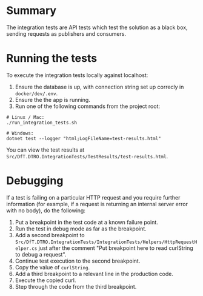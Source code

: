 # Summary
The integration tests are API tests which test the solution as a black box, sending requests as publishers and consumers.

# Running the tests
To execute the integration tests locally against localhost:
1. Ensure the database is up, with connection string set up correcly in `docker/dev/.env`.
2. Ensure the the app is running.
3. Run one of the following commands from the project root:

```
# Linux / Mac:
./run_integration_tests.sh

# Windows:
dotnet test --logger "html;LogFileName=test-results.html"
```

You can view the test results at `Src/DfT.DTRO.IntegrationTests/TestResults/test-results.html`.

# Debugging
If a test is failing on a particular HTTP request and you require further information (for example, if a request is returning an internal server error with no body), do the following:
1. Put a breakpoint in the test code at a known failure point.
2. Run the test in debug mode as far as the breakpoint.
3. Add a second breakpoint to `Src/DfT.DTRO.IntegrationTests/IntegrationTests/Helpers/HttpRequestHelper.cs` just after the comment "Put breakpoint here to read curlString to debug a request".
4. Continue test execution to the second breakpoint.
5. Copy the value of `curlString`.
6. Add a third breakpoint to a relevant line in the production code.
7. Execute the copied curl.
8. Step through the code from the third breakpoint.